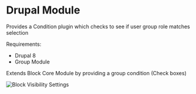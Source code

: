 # Drupal Module

Provides a Condition plugin which checks to see if user group role matches selection

Requirements:
 - Drupal 8
 - Group Module
 
Extends Block Core Module by providing a group condition (Check boxes)

![Block Visibility Settings](https://i.imgur.com/cVpPX8m.png)
